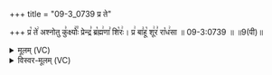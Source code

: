 +++
title = "09-3_0739 प्र ते"

+++
प्र꣡ ते꣢ अश्नोतु कु꣣क्ष्योः꣢꣫ प्रेन्द्र꣣ ब्र꣡ह्म꣢णा꣣ शि꣡रः꣢। प्र꣢ बा꣣हू꣡ शू꣢र꣣ रा꣡ध꣢सा ॥ 09-3:0739 ॥ ॥9(पी)॥

<details><summary>मूलम् (VC)</summary>

प्र꣡ ते꣢ अश्नोतु कु꣣क्ष्योः꣢꣫ प्रेन्द्र꣣ ब्र꣡ह्म꣢णा꣣ शि꣡रः꣢ । प्र꣢ बा꣣हू꣡ शू꣢र꣣ रा꣡ध꣢सा ॥७३९॥
</details>

<details><summary>विस्वर-मूलम् (VC)</summary>

प्र ते अश्नोतु कुक्ष्योः प्रेन्द्र ब्रह्मणा शिरः । प्र बाहू शूर राधसा ॥७३९॥
</details>